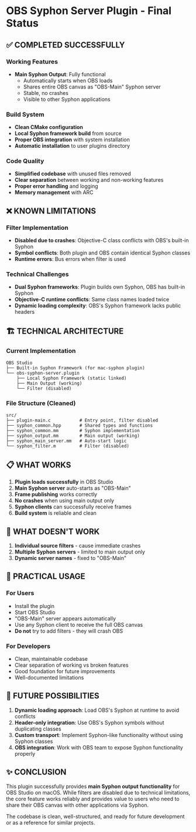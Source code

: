 # OBS Syphon Server Plugin - Final Status

## ✅ COMPLETED SUCCESSFULLY

### Working Features
- **Main Syphon Output**: Fully functional
  - Automatically starts when OBS loads
  - Shares entire OBS canvas as "OBS-Main" Syphon server
  - Stable, no crashes
  - Visible to other Syphon applications

### Build System
- **Clean CMake configuration**
- **Local Syphon framework build** from source
- **Proper OBS integration** with system installation
- **Automatic installation** to user plugins directory

### Code Quality
- **Simplified codebase** with unused files removed
- **Clear separation** between working and non-working features
- **Proper error handling** and logging
- **Memory management** with ARC

## ❌ KNOWN LIMITATIONS

### Filter Implementation
- **Disabled due to crashes**: Objective-C class conflicts with OBS's built-in Syphon
- **Symbol conflicts**: Both plugin and OBS contain identical Syphon classes
- **Runtime errors**: Bus errors when filter is used

### Technical Challenges
- **Dual Syphon frameworks**: Plugin builds own Syphon, OBS has built-in Syphon
- **Objective-C runtime conflicts**: Same class names loaded twice
- **Dynamic loading complexity**: OBS's Syphon framework lacks public headers

## 🏗️ TECHNICAL ARCHITECTURE

### Current Implementation
```
OBS Studio
├── Built-in Syphon Framework (for mac-syphon plugin)
└── obs-syphon-server.plugin
    ├── Local Syphon Framework (static linked)
    ├── Main Output (working)
    └── Filter (disabled)
```

### File Structure (Cleaned)
```
src/
├── plugin-main.c           # Entry point, filter disabled
├── syphon_common.hpp       # Shared types and functions  
├── syphon_common.mm        # Syphon implementation
├── syphon_output.mm        # Main output (working)
├── syphon_main_server.mm   # Auto-start logic
└── syphon_filter.m         # Filter (disabled)
```

## 📋 WHAT WORKS

1. **Plugin loads successfully** in OBS Studio
2. **Main Syphon server** auto-starts as "OBS-Main"
3. **Frame publishing** works correctly
4. **No crashes** when using main output only
5. **Syphon clients** can successfully receive frames
6. **Build system** is reliable and clean

## 🔧 WHAT DOESN'T WORK

1. **Individual source filters** - cause immediate crashes
2. **Multiple Syphon servers** - limited to main output only
3. **Dynamic server names** - fixed to "OBS-Main"

## 🎯 PRACTICAL USAGE

### For Users
- Install the plugin
- Start OBS Studio  
- "OBS-Main" server appears automatically
- Use any Syphon client to receive the full OBS canvas
- **Do not** try to add filters - they will crash OBS

### For Developers
- Clean, maintainable codebase
- Clear separation of working vs broken features
- Good foundation for future improvements
- Well-documented limitations

## 🚀 FUTURE POSSIBILITIES

1. **Dynamic loading approach**: Load OBS's Syphon at runtime to avoid conflicts
2. **Header-only integration**: Use OBS's Syphon symbols without duplicating classes
3. **Custom transport**: Implement Syphon-like functionality without using Syphon classes
4. **OBS integration**: Work with OBS team to expose Syphon functionality properly

## ✨ CONCLUSION

This plugin successfully provides **main Syphon output functionality** for OBS Studio on macOS. While filters are disabled due to technical limitations, the core feature works reliably and provides value to users who need to share their OBS canvas with other applications via Syphon.

The codebase is clean, well-structured, and ready for future development or as a reference for similar projects.
